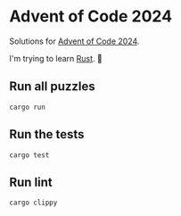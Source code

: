 # Advent of Code 2024

Solutions for [Advent of Code 2024](https://adventofcode.com/2024/).

I'm trying to learn [Rust](https://www.rust-lang.org/). 🦀

## Run all puzzles

```console
cargo run
```

## Run the tests

```console
cargo test
```

## Run lint

```console
cargo clippy
```
